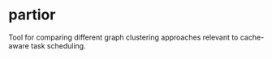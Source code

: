 # partior
Tool for comparing different graph clustering approaches relevant to cache-aware task scheduling.
